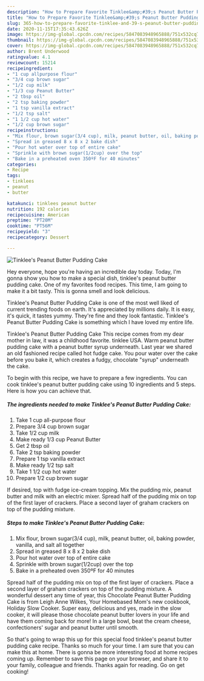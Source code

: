 ```yaml
---
description: "How to Prepare Favorite Tinklee&amp;#39;s Peanut Butter Pudding Cake"
title: "How to Prepare Favorite Tinklee&amp;#39;s Peanut Butter Pudding Cake"
slug: 365-how-to-prepare-favorite-tinklee-and-39-s-peanut-butter-pudding-cake
date: 2020-11-15T17:35:43.626Z
image: https://img-global.cpcdn.com/recipes/5847083948965888/751x532cq70/tinklees-peanut-butter-pudding-cake-recipe-main-photo.jpg
thumbnail: https://img-global.cpcdn.com/recipes/5847083948965888/751x532cq70/tinklees-peanut-butter-pudding-cake-recipe-main-photo.jpg
cover: https://img-global.cpcdn.com/recipes/5847083948965888/751x532cq70/tinklees-peanut-butter-pudding-cake-recipe-main-photo.jpg
author: Brent Underwood
ratingvalue: 4.1
reviewcount: 15214
recipeingredient:
- "1 cup allpurpose flour"
- "3/4 cup brown sugar"
- "1/2 cup milk"
- "1/3 cup Peanut Butter"
- "2 tbsp oil"
- "2 tsp baking powder"
- "1 tsp vanilla extract"
- "1/2 tsp salt"
- "1 1/2 cup hot water"
- "1/2 cup brown sugar"
recipeinstructions:
- "Mix flour, brown sugar(3/4 cup), milk, peanut butter, oil, baking powder, vanilla, and salt all together"
- "Spread in greased 8 x 8 x 2 bake dish"
- "Pour hot water over top of entire cake"
- "Sprinkle with brown sugar(1/2cup) over the top"
- "Bake in a preheated oven 350ºF for 40 minutes"
categories:
- Recipe
tags:
- tinklees
- peanut
- butter

katakunci: tinklees peanut butter 
nutrition: 192 calories
recipecuisine: American
preptime: "PT20M"
cooktime: "PT56M"
recipeyield: "3"
recipecategory: Dessert

---
```



![Tinklee&#39;s Peanut Butter Pudding Cake](https://img-global.cpcdn.com/recipes/5847083948965888/751x532cq70/tinklees-peanut-butter-pudding-cake-recipe-main-photo.jpg)

Hey everyone, hope you're having an incredible day today. Today, I'm gonna show you how to make a special dish, tinklee&#39;s peanut butter pudding cake. One of my favorites food recipes. This time, I am going to make it a bit tasty. This is gonna smell and look delicious.

Tinklee&#39;s Peanut Butter Pudding Cake is one of the most well liked of current trending foods on earth. It's appreciated by millions daily. It is easy, it's quick, it tastes yummy. They're fine and they look fantastic. Tinklee&#39;s Peanut Butter Pudding Cake is something which I have loved my entire life.

Tinklee&#39;s Peanut Butter Pudding Cake This recipe comes from my dear mother in law, it was a childhood favorite. tinklee USA. Warm peanut butter pudding cake with a peanut butter syrup underneath. Last year we shared an old fashioned recipe called hot fudge cake. You pour water over the cake before you bake it, which creates a fudgy, chocolate &#34;syrup&#34; underneath the cake.


To begin with this recipe, we have to prepare a few ingredients. You can cook tinklee&#39;s peanut butter pudding cake using 10 ingredients and 5 steps. Here is how you can achieve that.

<!--inarticleads1-->

##### The ingredients needed to make Tinklee&#39;s Peanut Butter Pudding Cake:

1. Take 1 cup all-purpose flour
1. Prepare 3/4 cup brown sugar
1. Take 1/2 cup milk
1. Make ready 1/3 cup Peanut Butter
1. Get 2 tbsp oil
1. Take 2 tsp baking powder
1. Prepare 1 tsp vanilla extract
1. Make ready 1/2 tsp salt
1. Take 1 1/2 cup hot water
1. Prepare 1/2 cup brown sugar


If desired, top with fudge ice-cream topping. Mix the pudding mix, peanut butter and milk with an electric mixer. Spread half of the pudding mix on top of the first layer of crackers. Place a second layer of graham crackers on top of the pudding mixture. 

<!--inarticleads2-->

##### Steps to make Tinklee&#39;s Peanut Butter Pudding Cake:

1. Mix flour, brown sugar(3/4 cup), milk, peanut butter, oil, baking powder, vanilla, and salt all together
1. Spread in greased 8 x 8 x 2 bake dish
1. Pour hot water over top of entire cake
1. Sprinkle with brown sugar(1/2cup) over the top
1. Bake in a preheated oven 350ºF for 40 minutes


Spread half of the pudding mix on top of the first layer of crackers. Place a second layer of graham crackers on top of the pudding mixture. A wonderful dessert any time of year, this Chocolate Peanut Butter Pudding Cake is from Leigh Anne Wilkes, Your Homebased Mom&#39;s new cookbook, Holiday Slow Cooker. Super easy, delicious and yes, made in the slow cooker, it will please those chocolate peanut butter lovers in your life and have them coming back for more! In a large bowl, beat the cream cheese, confectioners&#39; sugar and peanut butter until smooth. 

So that's going to wrap this up for this special food tinklee&#39;s peanut butter pudding cake recipe. Thanks so much for your time. I am sure that you can make this at home. There is gonna be more interesting food at home recipes coming up. Remember to save this page on your browser, and share it to your family, colleague and friends. Thanks again for reading. Go on get cooking!
